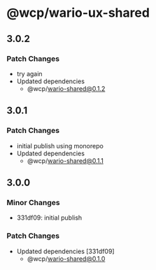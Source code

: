 # @wcp/wario-ux-shared

## 3.0.2

### Patch Changes

- try again
- Updated dependencies
  - @wcp/wario-shared@0.1.2

## 3.0.1

### Patch Changes

- initial publish using monorepo
- Updated dependencies
  - @wcp/wario-shared@0.1.1

## 3.0.0

### Minor Changes

- 331df09: initial publish

### Patch Changes

- Updated dependencies [331df09]
  - @wcp/wario-shared@0.1.0
